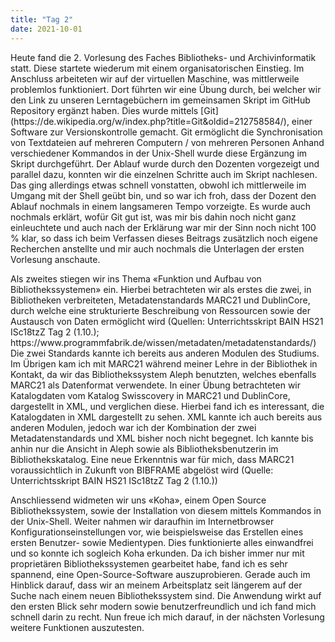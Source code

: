 ```yaml
---
title: "Tag 2"
date: 2021-10-01
---
```

<p>Heute fand die 2. Vorlesung des Faches Bibliotheks- und Archivinformatik statt. Diese startete wiederum mit einem organisatorischen Einstieg. 
Im Anschluss arbeiteten wir auf der virtuellen Maschine, was mittlerweile problemlos funktioniert. Dort führten wir eine Übung durch, bei welcher wir den Link zu unseren Lerntagebüchern im gemeinsamen Skript im GitHub Repository ergänzt haben. Dies wurde mittels [Git](https://de.wikipedia.org/w/index.php?title=Git&oldid=212758584/), einer Software zur Versionskontrolle gemacht. Git ermöglicht die Synchronisation von Textdateien auf mehreren Computern / von mehreren Personen Anhand verschiedener Kommandos in der Unix-Shell wurde diese Ergänzung im Skript durchgeführt. Der Ablauf wurde durch den Dozenten vorgezeigt und parallel dazu, konnten wir die einzelnen Schritte auch im Skript nachlesen. Das ging allerdings etwas schnell vonstatten, obwohl ich mittlerweile im Umgang mit der Shell geübt bin, und so war ich froh, dass der Dozent den Ablauf nochmals in einem langsameren Tempo vorzeigte. Es wurde auch nochmals erklärt, wofür Git gut ist, was mir bis dahin noch nicht ganz einleuchtete und auch nach der Erklärung war mir der Sinn noch nicht 100 % klar, so dass ich beim Verfassen dieses Beitrags zusätzlich noch eigene Recherchen anstellte und mir auch nochmals die Unterlagen der ersten Vorlesung anschaute.</p> 
<p>Als zweites stiegen wir ins Thema «Funktion und Aufbau von Bibliothekssystemen» ein. Hierbei betrachteten wir als erstes die zwei, in Bibliotheken verbreiteten, Metadatenstandards MARC21 und DublinCore, durch welche eine strukturierte Beschreibung von Ressourcen sowie der Austausch von Daten ermöglicht wird (Quellen: Unterrichtsskript BAIN HS21 ISc18tzZ Tag 2 (1.10.); https://www.programmfabrik.de/wissen/metadaten/metadatenstandards/) Die zwei Standards kannte ich bereits aus anderen Modulen des Studiums. Im Übrigen kam ich mit MARC21 während meiner Lehre in der Bibliothek in Kontakt, da wir das Bibliothekssystem Aleph benutzten, welches ebenfalls MARC21 als Datenformat verwendete. In einer Übung betrachteten wir Katalogdaten vom Katalog Swisscovery in MARC21 und DublinCore, dargestellt in XML, und verglichen diese. Hierbei fand ich es interessant, die Katalogdaten in XML dargestellt zu sehen. XML kannte ich auch bereits aus anderen Modulen, jedoch war ich der Kombination der zwei Metadatenstandards und XML bisher noch nicht begegnet. Ich kannte bis anhin nur die Ansicht in Aleph sowie als Bibliotheksbenutzerin im Bibliothekskatalog. Eine neue Erkenntnis war für mich, dass MARC21 voraussichtlich in Zukunft von BIBFRAME abgelöst wird (Quelle: Unterrichtsskript BAIN HS21 ISc18tzZ Tag 2 (1.10.))</p>
<p>Anschliessend widmeten wir uns «Koha», einem Open Source Bibliothekssystem, sowie der Installation von diesem mittels Kommandos in der Unix-Shell. Weiter nahmen wir daraufhin im Internetbrowser Konfigurationseinstellungen vor, wie beispielsweise das Erstellen eines ersten Benutzer- sowie Medientypen. Dies funktionierte alles einwandfrei und so konnte ich sogleich Koha erkunden. Da ich bisher immer nur mit proprietären Bibliothekssystemen gearbeitet habe, fand ich es sehr spannend, eine Open-Source-Software auszuprobieren. Gerade auch im Hinblick darauf, dass wir an meinem Arbeitsplatz seit längerem auf der Suche nach einem neuen Bibliothekssystem sind. Die Anwendung wirkt auf den ersten Blick sehr modern sowie benutzerfreundlich und ich fand mich schnell darin zu recht. Nun freue ich mich darauf, in der nächsten Vorlesung weitere Funktionen auszutesten.</p>
